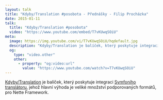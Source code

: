 ```yaml
---
layout: talk
title: "Kdyby/Translation #posobota - Přednášky - Filip Procházka"
date: 2015-01-11
talk:
  title: "Kdyby/Translation #posobota"
  video: "https://www.youtube.com/embed/T7vKUwqSOiU"
meta:
  image: https://img.youtube.com/vi/T7vKUwqSOiU/hqdefault.jpg
  description: "Kdyby/Translation je balíček, který poskytuje integraci Symfoního translátoru, jehož hlavní výhoda je veliké množství podporovaných formátů, pro Nette Framework."
  og:
    type: "video.other"
    other:
      - property: "og:video:url"
        value: "https://www.youtube.com/watch?v=T7vKUwqSOiU"
---
```


[Kdyby/Translation][kdyby-translation] je balíček, který poskytuje integraci [Symfoního translátoru][symfony-translation],
jehož hlavní výhoda je veliké množství podporovaných formátů, pro Nette Framework.

[kdyby-translation]: https://packagist.org/packages/Kdyby/Translation
[symfony-translation]: https://github.com/symfony/Translation
